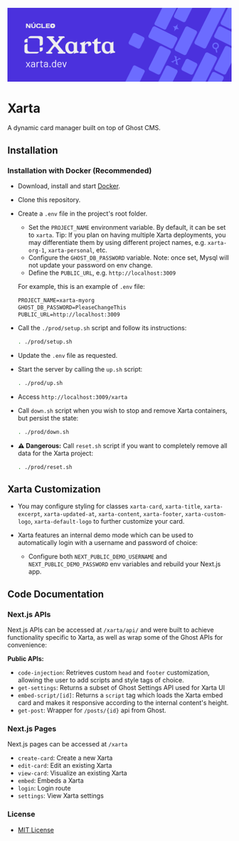 !["Xarta - A dynamic card manager"](./docs/xarta-cta.png)


# Xarta

A dynamic card manager built on top of Ghost CMS.

## Installation

### Installation with Docker (Recommended)

- Download, install and start [Docker](https://www.docker.com/).

- Clone this repository.

- Create a `.env` file in the project's root folder.
    - Set the `PROJECT_NAME` environment variable. By default, it can be set to `xarta`. Tip: If you plan on having multiple Xarta deployments, you may differentiate them by using different project names, e.g. `xarta-org-1`, `xarta-personal`, etc.
    - Configure the `GHOST_DB_PASSWORD` variable. Note: once set, Mysql will not update your password on env change.
    - Define the `PUBLIC_URL`, e.g. `http://localhost:3009`

    For example, this is an example of `.env` file:

    ```
    PROJECT_NAME=xarta-myorg
    GHOST_DB_PASSWORD=PleaseChangeThis
    PUBLIC_URL=http://localhost:3009
    ```

- Call the `./prod/setup.sh` script and follow its instructions:

    ```bash
    . ./prod/setup.sh
    ```

- Update the `.env` file as requested.

- Start the server by calling the `up.sh` script: 

    ```bash
    . ./prod/up.sh
    ```

- Access `http://localhost:3009/xarta`

- Call `down.sh` script when you wish to stop and remove Xarta containers, but persist the state:

    ```bash
    . ./prod/down.sh
    ```

- **⚠️ Dangerous:** Call `reset.sh` script if you want to completely remove all data for the Xarta project:

    ```bash
    . ./prod/reset.sh
    ```


## Xarta Customization

- You may configure styling for classes `xarta-card`, `xarta-title`, `xarta-excerpt`, `xarta-updated-at`, `xarta-content`, `xarta-footer`, `xarta-custom-logo`, `xarta-default-logo` to further customize your card.

- Xarta features an internal demo mode which can be used to automatically login with a username and password of choice:
    - Configure both `NEXT_PUBLIC_DEMO_USERNAME` and `NEXT_PUBLIC_DEMO_PASSWORD` env variables and rebuild your Next.js app. 

## Code Documentation

### Next.js APIs

Next.js APIs can be accessed at `/xarta/api/` and were built to achieve functionality specific to Xarta, as well as wrap some of the Ghost APIs for convenience:

**Public APIs:**

- `code-injection`: Retrieves custom `head` and `footer` customization, allowing the user to add scripts and style tags of choice.
- `get-settings`: Returns a subset of Ghost Settings API used for Xarta UI
- `embed-script/[id]`: Returns a `script` tag which loads the Xarta embed card and makes it responsive according to the internal content's height.
- `get-post`: Wrapper for `/posts/{id}` api from Ghost.

### Next.js Pages

Next.js pages can be accessed at `/xarta`

- `create-card`: Create a new Xarta
- `edit-card`: Edit an existing Xarta
- `view-card`: Visualize an existing Xarta
- `embed`: Embeds a Xarta
- `login`: Login route
- `settings`: View Xarta settings

### License

- [MIT License](./LICENSE)